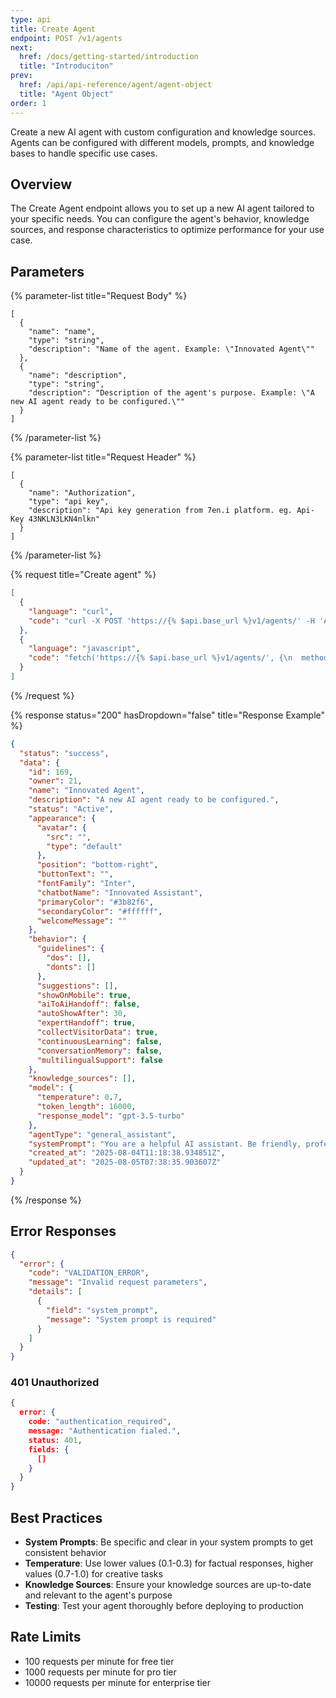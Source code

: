 ```yaml
---
type: api
title: Create Agent
endpoint: POST /v1/agents
next: 
  href: /docs/getting-started/introduction
  title: "Introduciton"
prev: 
  href: /api/api-reference/agent/agent-object
  title: "Agent Object"
order: 1
---
```


Create a new AI agent with custom configuration and knowledge sources. Agents can be configured with different models, prompts, and knowledge bases to handle specific use cases.



## Overview

The Create Agent endpoint allows you to set up a new AI agent tailored to your specific needs. You can configure the agent's behavior, knowledge sources, and response characteristics to optimize performance for your use case.

## Parameters


{% parameter-list title="Request Body" %}
```
[
  {
    "name": "name",
    "type": "string",
    "description": "Name of the agent. Example: \"Innovated Agent\""
  },
  {
    "name": "description",
    "type": "string",
    "description": "Description of the agent's purpose. Example: \"A new AI agent ready to be configured.\""
  }
]
```
{% /parameter-list %}

{% parameter-list title="Request Header" %}
```
[
  {
    "name": "Authorization",
    "type": "api key",
    "description": "Api key generation from 7en.i platform. eg. Api-Key 43NKLN3LKN4nlkn"
  }
]
```
{% /parameter-list %}

{% request title="Create agent" %}
```json
[
  {
    "language": "curl",
    "code": "curl -X POST 'https://{% $api.base_url %}v1/agents/' -H 'Authorization: {% $api.key %}'\\ -H 'Content-Type: application/json'\\ -d '{\"name\": \"Updated Agent\", \"description\": \"An updated AI assistant\", \"systemPrompt\": \"You are an updated AI assistant. Provide concise and accurate responses.\"}'"
  },
  {
    "language": "javascript",
    "code": "fetch('https://{% $api.base_url %}v1/agents/', {\n  method: 'POST',\n  headers: {\n    'Authorization': '{% $api.key %}',\n    'Content-Type': 'application/json'\n  },\n  body: JSON.stringify({\n    \"name\": \"Updated Agent\",\n    \"description\": \"An updated AI assistant\",\n    \"systemPrompt\": \"You are an updated AI assistant. Provide concise and accurate responses.\"\n  })\n})"
  }
]
```
{% /request %}

{% response status="200" hasDropdown="false" title="Response Example" %}
```json
{
  "status": "success",
  "data": {
    "id": 169,
    "owner": 21,
    "name": "Innovated Agent",
    "description": "A new AI agent ready to be configured.",
    "status": "Active",
    "appearance": {
      "avatar": {
        "src": "",
        "type": "default"
      },
      "position": "bottom-right",
      "buttonText": "",
      "fontFamily": "Inter",
      "chatbotName": "Innovated Assistant",
      "primaryColor": "#3b82f6",
      "secondaryColor": "#ffffff",
      "welcomeMessage": ""
    },
    "behavior": {
      "guidelines": {
        "dos": [],
        "donts": []
      },
      "suggestions": [],
      "showOnMobile": true,
      "aiToAiHandoff": false,
      "autoShowAfter": 30,
      "expertHandoff": true,
      "collectVisitorData": true,
      "continuousLearning": false,
      "conversationMemory": false,
      "multilingualSupport": false
    },
    "knowledge_sources": [],
    "model": {
      "temperature": 0.7,
      "token_length": 16000,
      "response_model": "gpt-3.5-turbo"
    },
    "agentType": "general_assistant",
    "systemPrompt": "You are a helpful AI assistant. Be friendly, professional, and provide accurate information.",
    "created_at": "2025-08-04T11:18:38.934851Z",
    "updated_at": "2025-08-05T07:38:35.903607Z"
  }
}
```
{% /response %}

## Error Responses



```json
{
  "error": {
    "code": "VALIDATION_ERROR",
    "message": "Invalid request parameters",
    "details": [
      {
        "field": "system_prompt",
        "message": "System prompt is required"
      }
    ]
  }
}
```

### 401 Unauthorized

```json
{
  error: {
    code: "authentication_required",
    message: "Authentication fialed.",
    status: 401,
    fields: {
      []
    }
  }
}
```

## Best Practices

- **System Prompts**: Be specific and clear in your system prompts to get consistent behavior
- **Temperature**: Use lower values (0.1-0.3) for factual responses, higher values (0.7-1.0) for creative tasks
- **Knowledge Sources**: Ensure your knowledge sources are up-to-date and relevant to the agent's purpose
- **Testing**: Test your agent thoroughly before deploying to production


## Rate Limits

- 100 requests per minute for free tier
- 1000 requests per minute for pro tier
- 10000 requests per minute for enterprise tier



